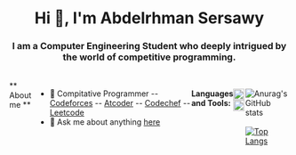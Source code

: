 <h1 align="center">Hi 👋, I'm Abdelrhman Sersawy</h1>
<h3 align="center">I am a Computer Engineering Student who deeply intrigued by the world of competitive programming.</h3>
<br />
<div style="display:flex;">
** About me **

- 💼 Compitative Programmer -- [Codeforces](https://codeforces.com/profile/sersawy)  -- [Atcoder](https://atcoder.jp/users/sersawy) -- [Codechef](https://www.codechef.com/users/sersawy) -- [Leetcode](https://leetcode.com/sersawy/)
- 💬  Ask me about anything [here](https://www.linkedin.com/in/sersawy/) 

**Languages and Tools:**  
 
  
  <code><img height="20" src="https://cdn-icons-png.flaticon.com/512/6132/6132222.png"></code>
  <code><img height="20" src="https://cdn-icons-png.flaticon.com/512/226/226777.png"></code>
<br />

![Anurag's GitHub stats](https://github-readme-stats.vercel.app/api?username=abdelrhmansersawy&show_icons=true&theme=radical)
<br />
<br />
[![Top Langs](https://github-readme-stats.vercel.app/api/top-langs/?username=abdelrhmansersawy&layout=compact)](https://github.com/abdelrhmansersawy/github-readme-stats)
